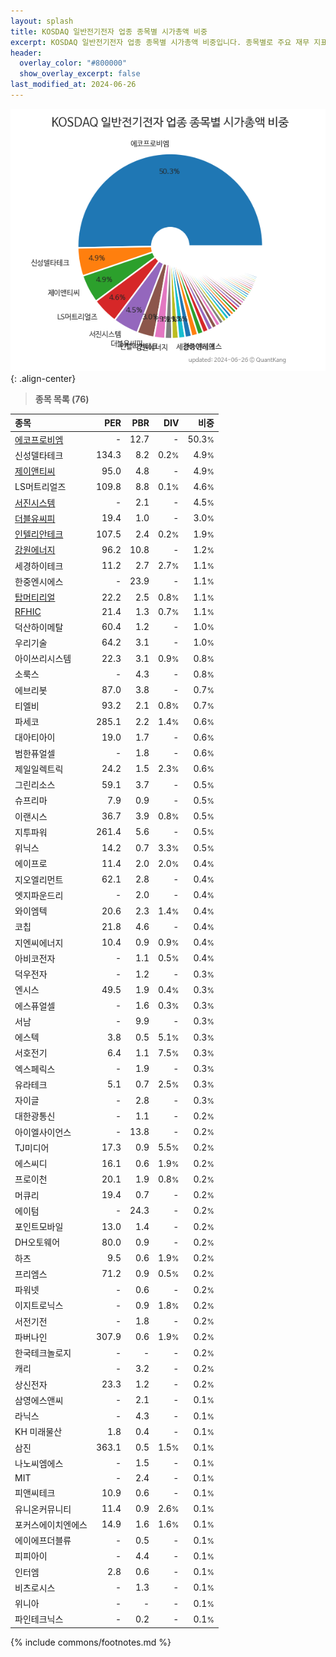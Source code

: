 ```yaml
---
layout: splash
title: KOSDAQ 일반전기전자 업종 종목별 시가총액 비중
excerpt: KOSDAQ 일반전기전자 업종 종목별 시가총액 비중입니다. 종목별로 주요 재무 지표를 함께 표시합니다.
header:
  overlay_color: "#800000"
  show_overlay_excerpt: false
last_modified_at: 2024-06-26
---
```



![KOSDAQ 일반전기전자 업종 종목별 시가총액 비중](/stats/sector/images/kosdaq_업종_일반전기전자_종목.png){: .align-center}


> **종목 목록 (76)**<a id="list"></a>

| **종목** | **PER** | **PBR** | **DIV** | **비중** |
| :------- | ------: | ------: | ------: | -------: |
| [에코프로비엠](/247540/) | - | 12.7 | - | 50.3<small>%</small> |
| 신성델타테크 | 134.3 | 8.2 | 0.2<small>%</small> | 4.9<small>%</small> |
| [제이앤티씨](/204270/) | 95.0 | 4.8 | - | 4.9<small>%</small> |
| LS머트리얼즈 | 109.8 | 8.8 | 0.1<small>%</small> | 4.6<small>%</small> |
| [서진시스템](/178320/) | - | 2.1 | - | 4.5<small>%</small> |
| [더블유씨피](/393890/) | 19.4 | 1.0 | - | 3.0<small>%</small> |
| [인텔리안테크](/189300/) | 107.5 | 2.4 | 0.2<small>%</small> | 1.9<small>%</small> |
| [강원에너지](/114190/) | 96.2 | 10.8 | - | 1.2<small>%</small> |
| 세경하이테크 | 11.2 | 2.7 | 2.7<small>%</small> | 1.1<small>%</small> |
| 한중엔시에스 | - | 23.9 | - | 1.1<small>%</small> |
| [탑머티리얼](/360070/) | 22.2 | 2.5 | 0.8<small>%</small> | 1.1<small>%</small> |
| [RFHIC](/218410/) | 21.4 | 1.3 | 0.7<small>%</small> | 1.1<small>%</small> |
| 덕산하이메탈 | 60.4 | 1.2 | - | 1.0<small>%</small> |
| 우리기술 | 64.2 | 3.1 | - | 1.0<small>%</small> |
| 아이쓰리시스템 | 22.3 | 3.1 | 0.9<small>%</small> | 0.8<small>%</small> |
| 소룩스 | - | 4.3 | - | 0.8<small>%</small> |
| 에브리봇 | 87.0 | 3.8 | - | 0.7<small>%</small> |
| 티엘비 | 93.2 | 2.1 | 0.8<small>%</small> | 0.7<small>%</small> |
| 파세코 | 285.1 | 2.2 | 1.4<small>%</small> | 0.6<small>%</small> |
| 대아티아이 | 19.0 | 1.7 | - | 0.6<small>%</small> |
| 범한퓨얼셀 | - | 1.8 | - | 0.6<small>%</small> |
| 제일일렉트릭 | 24.2 | 1.5 | 2.3<small>%</small> | 0.6<small>%</small> |
| 그린리소스 | 59.1 | 3.7 | - | 0.5<small>%</small> |
| 슈프리마 | 7.9 | 0.9 | - | 0.5<small>%</small> |
| 이랜시스 | 36.7 | 3.9 | 0.8<small>%</small> | 0.5<small>%</small> |
| 지투파워 | 261.4 | 5.6 | - | 0.5<small>%</small> |
| 위닉스 | 14.2 | 0.7 | 3.3<small>%</small> | 0.5<small>%</small> |
| 에이프로 | 11.4 | 2.0 | 2.0<small>%</small> | 0.4<small>%</small> |
| 지오엘리먼트 | 62.1 | 2.8 | - | 0.4<small>%</small> |
| 엣지파운드리 | - | 2.0 | - | 0.4<small>%</small> |
| 와이엠텍 | 20.6 | 2.3 | 1.4<small>%</small> | 0.4<small>%</small> |
| 코칩 | 21.8 | 4.6 | - | 0.4<small>%</small> |
| 지엔씨에너지 | 10.4 | 0.9 | 0.9<small>%</small> | 0.4<small>%</small> |
| 아비코전자 | - | 1.1 | 0.5<small>%</small> | 0.4<small>%</small> |
| 덕우전자 | - | 1.2 | - | 0.3<small>%</small> |
| 엔시스 | 49.5 | 1.9 | 0.4<small>%</small> | 0.3<small>%</small> |
| 에스퓨얼셀 | - | 1.6 | 0.3<small>%</small> | 0.3<small>%</small> |
| 서남 | - | 9.9 | - | 0.3<small>%</small> |
| 에스텍 | 3.8 | 0.5 | 5.1<small>%</small> | 0.3<small>%</small> |
| 서호전기 | 6.4 | 1.1 | 7.5<small>%</small> | 0.3<small>%</small> |
| 엑스페릭스 | - | 1.9 | - | 0.3<small>%</small> |
| 유라테크 | 5.1 | 0.7 | 2.5<small>%</small> | 0.3<small>%</small> |
| 자이글 | - | 2.8 | - | 0.3<small>%</small> |
| 대한광통신 | - | 1.1 | - | 0.2<small>%</small> |
| 아이엘사이언스 | - | 13.8 | - | 0.2<small>%</small> |
| TJ미디어 | 17.3 | 0.9 | 5.5<small>%</small> | 0.2<small>%</small> |
| 에스씨디 | 16.1 | 0.6 | 1.9<small>%</small> | 0.2<small>%</small> |
| 프로이천 | 20.1 | 1.9 | 0.8<small>%</small> | 0.2<small>%</small> |
| 머큐리 | 19.4 | 0.7 | - | 0.2<small>%</small> |
| 에이텀 | - | 24.3 | - | 0.2<small>%</small> |
| 포인트모바일 | 13.0 | 1.4 | - | 0.2<small>%</small> |
| DH오토웨어 | 80.0 | 0.9 | - | 0.2<small>%</small> |
| 하츠 | 9.5 | 0.6 | 1.9<small>%</small> | 0.2<small>%</small> |
| 프리엠스 | 71.2 | 0.9 | 0.5<small>%</small> | 0.2<small>%</small> |
| 파워넷 | - | 0.6 | - | 0.2<small>%</small> |
| 이지트로닉스 | - | 0.9 | 1.8<small>%</small> | 0.2<small>%</small> |
| 서전기전 | - | 1.8 | - | 0.2<small>%</small> |
| 파버나인 | 307.9 | 0.6 | 1.9<small>%</small> | 0.2<small>%</small> |
| 한국테크놀로지 | - | - | - | 0.2<small>%</small> |
| 캐리 | - | 3.2 | - | 0.2<small>%</small> |
| 상신전자 | 23.3 | 1.2 | - | 0.2<small>%</small> |
| 삼영에스앤씨 | - | 2.1 | - | 0.1<small>%</small> |
| 라닉스 | - | 4.3 | - | 0.1<small>%</small> |
| KH 미래물산 | 1.8 | 0.4 | - | 0.1<small>%</small> |
| 삼진 | 363.1 | 0.5 | 1.5<small>%</small> | 0.1<small>%</small> |
| 나노씨엠에스 | - | 1.5 | - | 0.1<small>%</small> |
| MIT | - | 2.4 | - | 0.1<small>%</small> |
| 피앤씨테크 | 10.9 | 0.6 | - | 0.1<small>%</small> |
| 유니온커뮤니티 | 11.4 | 0.9 | 2.6<small>%</small> | 0.1<small>%</small> |
| 포커스에이치엔에스 | 14.9 | 1.6 | 1.6<small>%</small> | 0.1<small>%</small> |
| 에이에프더블류 | - | 0.5 | - | 0.1<small>%</small> |
| 피피아이 | - | 4.4 | - | 0.1<small>%</small> |
| 인터엠 | 2.8 | 0.6 | - | 0.1<small>%</small> |
| 비츠로시스 | - | 1.3 | - | 0.1<small>%</small> |
| 위니아 | - | - | - | 0.1<small>%</small> |
| 파인테크닉스 | - | 0.2 | - | 0.1<small>%</small> |

{% include commons/footnotes.md %}